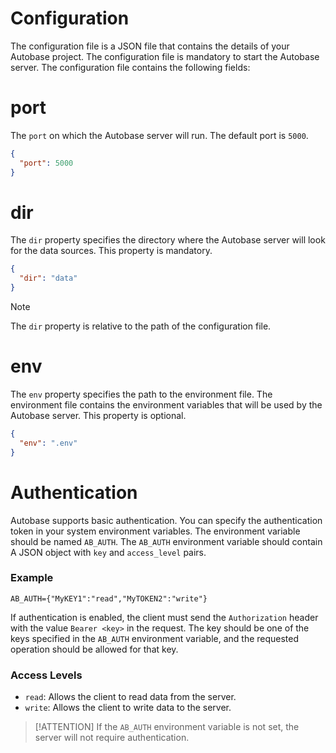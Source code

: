 # Configuration

The configuration file is a JSON file that contains the details of your Autobase project. The configuration file is mandatory to start the Autobase server. The configuration file contains the following fields:

# port

The `port` on which the Autobase server will run. The default port is `5000`.

```json
{
  "port": 5000
}
```

# dir

The `dir` property specifies the directory where the Autobase server will look for the data sources. This property is mandatory.

```json
{
  "dir": "data"
}
```

>[!NOTE]
> The `dir` property is relative to the path of the configuration file.

# env

The `env` property specifies the path to the environment file. The environment file contains the environment variables that will be used by the Autobase server. This property is optional.

```json
{
  "env": ".env"
}
```

# Authentication

Autobase supports basic authentication. You can specify the authentication token in your system environment variables. The environment variable should be named `AB_AUTH`. The `AB_AUTH` environment variable should contain A JSON object with `key` and `access_level` pairs.

### Example
```env
AB_AUTH={"MyKEY1":"read","MyTOKEN2":"write"}
```

If authentication is enabled, the client must send the `Authorization` header with the value `Bearer <key>` in the request. The key should be one of the keys specified in the `AB_AUTH` environment variable, and the requested operation should be allowed for that key.

### Access Levels

- `read`: Allows the client to read data from the server.
- `write`: Allows the client to write data to the server.

>[!ATTENTION]
> If the `AB_AUTH` environment variable is not set, the server will not require authentication.